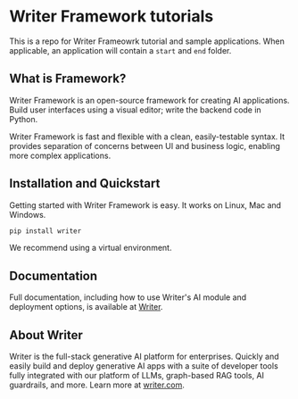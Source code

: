 # Writer Framework tutorials
This is a repo for Writer Frameowrk tutorial and sample applications. When applicable, an application will contain a `start` and `end` folder.

## What is Framework?

Writer Framework is an open-source framework for creating AI applications. Build user interfaces using a visual editor; write the backend code in Python.

Writer Framework is fast and flexible with a clean, easily-testable syntax. It provides separation of concerns between UI and business logic, enabling more complex applications.

## Installation and Quickstart

Getting started with Writer Framework is easy. It works on Linux, Mac and Windows.

```sh
pip install writer
```

We recommend using a virtual environment.

## Documentation

Full documentation, including how to use Writer's AI module and deployment options, is available at [Writer](https://dev.writer.com/framework?utm_source=github&utm_medium=readme&utm_campaign=framework).

## About Writer

Writer is the full-stack generative AI platform for enterprises. Quickly and easily build and deploy generative AI apps with a suite of developer tools fully integrated with our platform of LLMs, graph-based RAG tools, AI guardrails, and more. Learn more at [writer.com](https://www.writer.com?utm_source=github&utm_medium=readme&utm_campaign=framework).
